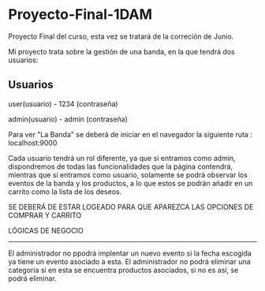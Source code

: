 # Proyecto-Final-1DAM

Proyecto Final del curso, esta vez se tratará de la correción de Junio.

Mi proyecto trata sobre la gestión de una banda, en la que tendrá dos usuarios:

Usuarios           
--------
user(usuario) - 1234 (contraseña)


admin(usuario) - admin (contraseña)             


Para ver "La Banda" se deberá de iniciar en el navegador la siguiente ruta : localhost:9000

Cada usuario tendrá un rol diferente, ya que si entramos como admin, dispondremos de todas las funcionalidades que la página contendrá, mientras que si entramos como usuario, solamente se podrá observar los eventos de la banda y los productos, a lo que estos se podrán añadir en un carrito como la lista de los deseos.

SE DEBERÁ DE ESTAR LOGEADO PARA QUE APAREZCA LAS OPCIONES DE COMPRAR Y CARRITO


LÓGICAS DE NEGOCIO
__________________
El administrador no ppodrá implentar un nuevo evento si la fecha escogida ya tiene un evento asociado a esta.
El administrador no podrá eliminar una categoria si en esta se encuentra productos asociados, si no es así, se podrá eliminar.

